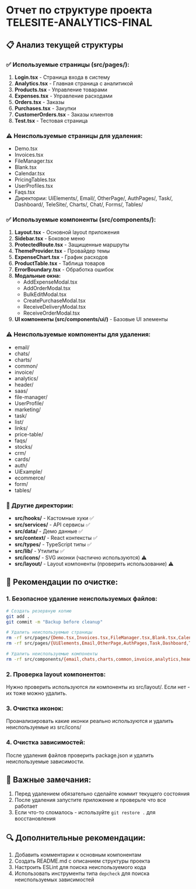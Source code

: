 # Отчет по структуре проекта TELESITE-ANALYTICS-FINAL

## 📋 Анализ текущей структуры

### ✅ Используемые страницы (src/pages/):
1. **Login.tsx** - Страница входа в систему
2. **Analytics.tsx** - Главная страница с аналитикой
3. **Products.tsx** - Управление товарами
4. **Expenses.tsx** - Управление расходами
5. **Orders.tsx** - Заказы
6. **Purchases.tsx** - Закупки
7. **CustomerOrders.tsx** - Заказы клиентов
8. **Test.tsx** - Тестовая страница

### ⚠️ Неиспользуемые страницы для удаления:
- Demo.tsx
- Invoices.tsx
- FileManager.tsx
- Blank.tsx
- Calendar.tsx
- PricingTables.tsx
- UserProfiles.tsx
- Faqs.tsx
- Директории: UiElements/, Email/, OtherPage/, AuthPages/, Task/, Dashboard/, TeleSite/, Charts/, Chat/, Forms/, Tables/

### ✅ Используемые компоненты (src/components/):
1. **Layout.tsx** - Основной layout приложения
2. **Sidebar.tsx** - Боковое меню
3. **ProtectedRoute.tsx** - Защищенные маршруты
4. **ThemeProvider.tsx** - Провайдер темы
5. **ExpenseChart.tsx** - График расходов
6. **ProductTable.tsx** - Таблица товаров
7. **ErrorBoundary.tsx** - Обработка ошибок
8. **Модальные окна:**
   - AddExpenseModal.tsx
   - AddOrderModal.tsx
   - BulkEditModal.tsx
   - CreatePurchaseModal.tsx
   - ReceiveDeliveryModal.tsx
   - ReceiveOrderModal.tsx
9. **UI компоненты (src/components/ui/)** - Базовые UI элементы

### ⚠️ Неиспользуемые компоненты для удаления:
- email/
- chats/
- charts/
- common/
- invoice/
- analytics/
- header/
- saas/
- file-manager/
- UserProfile/
- marketing/
- task/
- list/
- links/
- price-table/
- faqs/
- stocks/
- crm/
- cards/
- auth/
- UiExample/
- ecommerce/
- form/
- tables/

### 📁 Другие директории:
- **src/hooks/** - Кастомные хуки ✅
- **src/services/** - API сервисы ✅
- **src/data/** - Демо данные ✅
- **src/context/** - React контексты ✅
- **src/types/** - TypeScript типы ✅
- **src/lib/** - Утилиты ✅
- **src/icons/** - SVG иконки (частично используются) ⚠️
- **src/layout/** - Layout компоненты (проверить использование) ⚠️

## 🎯 Рекомендации по очистке:

### 1. Безопасное удаление неиспользуемых файлов:
```bash
# Создать резервную копию
git add .
git commit -m "Backup before cleanup"

# Удалить неиспользуемые страницы
rm -rf src/pages/{Demo.tsx,Invoices.tsx,FileManager.tsx,Blank.tsx,Calendar.tsx,PricingTables.tsx,UserProfiles.tsx,Faqs.tsx}
rm -rf src/pages/{UiElements,Email,OtherPage,AuthPages,Task,Dashboard,TeleSite,Charts,Chat,Forms,Tables}

# Удалить неиспользуемые компоненты
rm -rf src/components/{email,chats,charts,common,invoice,analytics,header,saas,file-manager,UserProfile,marketing,task,list,links,price-table,faqs,stocks,crm,cards,auth,UiExample,ecommerce,form,tables}
```

### 2. Проверка layout компонентов:
Нужно проверить используются ли компоненты из src/layout/. Если нет - их тоже можно удалить.

### 3. Очистка иконок:
Проанализировать какие иконки реально используются и удалить неиспользуемые из src/icons/

### 4. Очистка зависимостей:
После удаления файлов проверить package.json и удалить неиспользуемые зависимости.

## 📌 Важные замечания:
1. Перед удалением обязательно сделайте коммит текущего состояния
2. После удаления запустите приложение и проверьте что все работает
3. Если что-то сломалось - используйте `git restore .` для восстановления

## 🔍 Дополнительные рекомендации:
1. Добавить комментарии к основным компонентам
2. Создать README.md с описанием структуры проекта
3. Настроить ESLint для поиска неиспользуемого кода
4. Использовать инструменты типа `depcheck` для поиска неиспользуемых зависимостей
